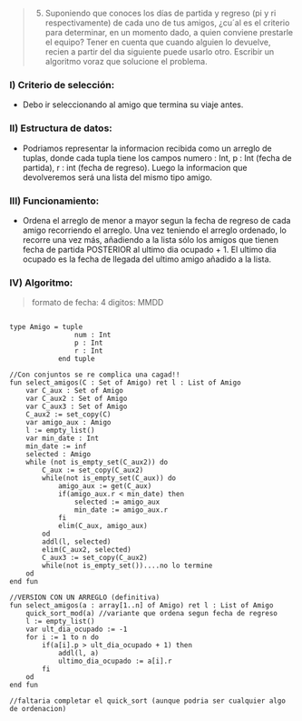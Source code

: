 > 5) Suponiendo que conoces los días de partida y regreso
(pi y ri respectivamente) de cada uno de tus amigos,
¿cu´al es el criterio para determinar, en un momento dado, 
a quien conviene prestarle el equipo?
Tener en cuenta que cuando alguien lo devuelve, 
recien a partir del dıa siguiente puede usarlo otro. Escribir
un algoritmo voraz que solucione el problema.


### I) Criterio de selección:
- Debo ir seleccionando al amigo que termina su viaje antes. 

### II) Estructura de datos: 
- Podriamos representar la informacion recibida como un arreglo de tuplas, 
donde cada tupla tiene los campos 
numero : Int, p : Int (fecha de partida), r : int (fecha de regreso). 
Luego la informacion que devolveremos será una lista del mismo tipo amigo. 

### III) Funcionamiento: 

- Ordena el arreglo de menor a mayor segun la fecha de regreso de cada amigo
recorriendo el arreglo. Una vez teniendo el arreglo ordenado, lo recorre una vez más, 
añadiendo a la lista sólo los amigos que tienen fecha de partida POSTERIOR al ultimo dia 
ocupado + 1. El ultimo dia ocupado es la fecha de llegada del ultimo amigo añadido a la lista.

### IV) Algoritmo:

> formato de fecha: 4 digitos: MMDD

~~~

type Amigo = tuple
                num : Int 
                p : Int 
                r : Int 
            end tuple 

//Con conjuntos se re complica una cagad!!
fun select_amigos(C : Set of Amigo) ret l : List of Amigo
    var C_aux : Set of Amigo 
    var C_aux2 : Set of Amigo
    var C_aux3 : Set of Amigo  
    C_aux2 := set_copy(C)
    var amigo_aux : Amigo 
    l := empty_list()
    var min_date : Int 
    min_date := inf
    selected : Amigo
    while (not is_empty_set(C_aux2)) do
        C_aux := set_copy(C_aux2)   
        while(not is_empty_set(C_aux)) do 
            amigo_aux := get(C_aux)
            if(amigo_aux.r < min_date) then 
                selected := amigo_aux
                min_date := amigo_aux.r 
            fi
            elim(C_aux, amigo_aux) 
        od
        addl(l, selected)
        elim(C_aux2, selected)
        C_aux3 := set_copy(C_aux2)
        while(not is_empty_set())....no lo termine    
    od  
end fun

//VERSION CON UN ARREGLO (definitiva)
fun select_amigos(a : array[1..n] of Amigo) ret l : List of Amigo
    quick_sort_mod(a) //variante que ordena segun fecha de regreso
    l := empty_list()
    var ult_dia_ocupado := -1 
    for i := 1 to n do 
        if(a[i].p > ult_dia_ocupado + 1) then 
            addl(l, a)
            ultimo_dia_ocupado := a[i].r
        fi 
    od 
end fun 

//faltaria completar el quick_sort (aunque podria ser cualquier algo de ordenacion)

~~~